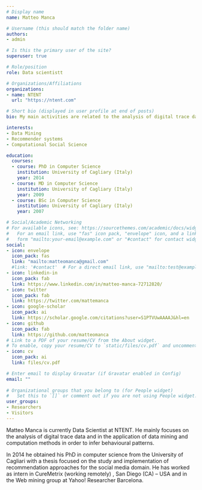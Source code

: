 ```yaml
---
# Display name
name: Matteo Manca

# Username (this should match the folder name)
authors:
- admin

# Is this the primary user of the site?
superuser: true

# Role/position
role: Data scientistt

# Organizations/Affiliations
organizations:
- name: NTENT
  url: "https://ntent.com"

# Short bio (displayed in user profile at end of posts)
bio: My main activities are related to the analysis of digital trace data and to the application of computation methods to study user behaviour.

interests:
- Data Mining
- Recommender systems
- Computational Social Science

education:
  courses:
  - course: PhD in Computer Science
    institution: University of Cagliary (Italy)
    year: 2014
  - course: MD in Computer Science
    institution: University of Cagliary (Italy)
    year: 2009
  - course: BSc in Computer Science
    institution: University of Cagliary (Italy)
    year: 2007

# Social/Academic Networking
# For available icons, see: https://sourcethemes.com/academic/docs/widgets/#icons
#   For an email link, use "fas" icon pack, "envelope" icon, and a link in the
#   form "mailto:your-email@example.com" or "#contact" for contact widget.
social:
- icon: envelope 
  icon_pack: fas
  link: "mailto:matteomanca@gmail.com"
  #link: '#contact'  # For a direct email link, use "mailto:test@example.org".
- icon: linkedin-in
  icon_pack: fab
  link: https://www.linkedin.com/in/matteo-manca-72712820/
- icon: twitter
  icon_pack: fab
  link: https://twitter.com/mattemanca
- icon: google-scholar
  icon_pack: ai
  link: https://scholar.google.com/citations?user=S1PTVUwAAAAJ&hl=en
- icon: github
  icon_pack: fab
  link: https://github.com/matteomanca
# Link to a PDF of your resume/CV from the About widget.
# To enable, copy your resume/CV to `static/files/cv.pdf` and uncomment the lines below.  
- icon: cv
  icon_pack: ai
  link: files/cv.pdf

# Enter email to display Gravatar (if Gravatar enabled in Config)
email: ""
  
# Organizational groups that you belong to (for People widget)
#   Set this to `[]` or comment out if you are not using People widget.  
user_groups:
- Researchers
- Visitors
---
```


Matteo Manca is currently Data Scientist at NTENT. He mainly focuses on the analysis of digital trace data and in the application of data mining and computation methods in order to infer behavioural patterns.

In 2014 he obtained his PhD in computer science from the University of Cagliari with a thesis focused on the study and implementation of recommendation approaches for the social media domain. He has worked as intern in CureMetrix (working remotely) , San Diego (CA) – USA and in the Web mining group at Yahoo! Researcher Barcelona.
